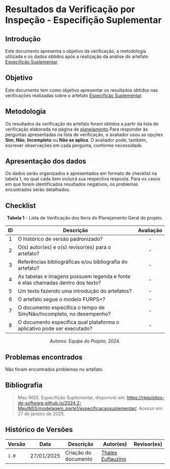 # Resultados da Verificação por Inspeção - Especifição Suplementar
## Introdução

Este documento apresenta o objetivo da verificação, a metodologia utilizada e os dados obtidos após a realização da análise do artefato [Especifição Suplementar](https://requisitos-de-software.github.io/2024.2-MeuINSS/modelagem_parte1/especificacaosuplementar/).

## Objetivo

Este documento tem como objetivo apresentar os resultados obtidos nas verificações realizadas sobre o artefato [Especifição Suplementar](https://requisitos-de-software.github.io/2024.2-MeuINSS/modelagem_parte1/especificacaosuplementar/).

## Metodologia

Os resultados da verificação do artefato foram obtidos a partir da lista de verificação elaborada na página de [planejamento](../entrega3/planej2-e3.md) Para responder às perguntas apresentadas na lista de verificação, o avaliador usou as opções **Sim**, **Não**, **Incompleto** ou **Não se aplica**. O avaliador pode, também, escrever observações em cada pergunta, conforme necessidade.

## Apresentação dos dados

Os dados serão organizados e apresentados em formato de checklist na tabela 1, no qual cada item incluirá sua respectiva resposta. Para os casos em que forem identificados resultados negativos, os problemas encontrados serão detalhados.

## Checklist

<center>

**Tabela 1** - Lista de Verificação dos Itens do Planejamento Geral do projeto.

|        ID        | Descrição                                                                                                           | Avaliação  |
| :--------------: | ------------------------------------------------------------------------------------------------------------------- | :--------: | 
| 1 | O histórico de versão padronizado? | - |
| 2 | O(s) autor(es) e o(s) revisor(es) para o artefato? | - |
| 3 | Referências bibliográficas e/ou bibliografia do artefato? | - |
| 4 | As tabelas e imagens possuem legenda e fonte e elas chamadas dentro dos texto? | - |
| 5 | Um texto fazendo uma introdução do artefatos? | - |
| 6 | O artefato segue o modelo FURPS+? | - |
| 7 | O documento especifica o tempo de Sim/Não/Incompleto, no desempenho? | - |
| 8 | O documento especifica qual plataforma o aplicativo pode ser executado? | - |

_Autores: Equipe do Projeto, 2024._

</center>

## Problemas encontrados

Não foram encontrados problemas no artefato.

## Bibliografia

> Meu INSS. Especifição Suplementar, disponível em: https://requisitos-de-software.github.io/2024.2-MeuINSS/modelagem_parte1/especificacaosuplementar/. Acesso em: 27 de janeiro de 2025.

## Histórico de Versões

| Versão  | Data | Descrição | Autor(es) | Revisor(es) |
| -------- | ------ | ------ | ---------- | ---------- |
| `1.0` | 27/01/2025 | Criação do documento  | [Thales Euflauzino](https://github.com/thaleseuflauzino) |  |
